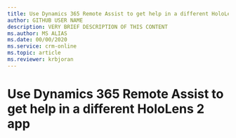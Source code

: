 ```yaml
---
title: Use Dynamics 365 Remote Assist to get help in a different HoloLens 2 app
author: GITHUB USER NAME
description: VERY BRIEF DESCRIPTION OF THIS CONTENT
ms.author: MS ALIAS
ms.date: 00/00/2020
ms.service: crm-online
ms.topic: article
ms.reviewer: krbjoran
---
```

# Use Dynamics 365 Remote Assist to get help in a different HoloLens 2 app